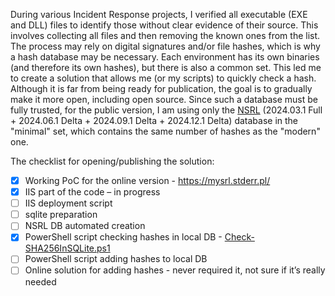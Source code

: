During various Incident Response projects, I verified all executable (EXE and DLL) files to identify those without clear evidence of their source. 
This involves collecting all files and then removing the known ones from the list. The process may rely on digital signatures and/or file hashes, which is why a hash database may be necessary. 
Each environment has its own binaries (and therefore its own hashes), but there is also a common set. 
This led me to create a solution that allows me (or my scripts) to quickly check a hash. 
Although it is far from being ready for publication, the goal is to gradually make it more open, including open source. 
Since such a database must be fully trusted, for the public version, 
I am using only the [NSRL](https://www.nist.gov/itl/ssd/software-quality-group/national-software-reference-library-nsrl/nsrl-download/current-rds) 
(2024.03.1 Full + 2024.06.1 Delta + 2024.09.1 Delta + 2024.12.1 Delta) database in the "minimal" set, which contains the same number of hashes as the "modern" one.

The checklist for opening/publishing the solution:
- [x] Working PoC for the online version - https://mysrl.stderr.pl/
- [x] IIS part of the code – in progress
- [ ] IIS deployment script
- [ ] sqlite preparation
- [ ] NSRL DB automated creation
- [x] PowerShell script checking hashes in local DB - [Check-SHA256InSQLite.ps1](Check-SHA256InSQLite.ps1)
- [ ] PowerShell script adding hashes to local DB
- [ ] Online solution for adding hashes - never required it, not sure if it’s really needed
